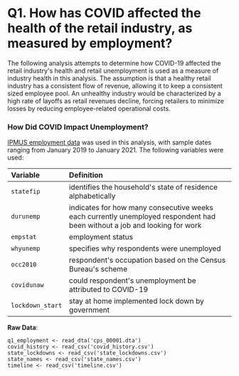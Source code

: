 # Q1. How has COVID affected the health of the retail industry, as measured by employment?

The following analysis attempts to determine how COVID-19 affected the retail industry's health and retail unemployment is used as a measure of industry health in this analysis. The assumption is that a healthy retail industry has a consistent flow of revenue, allowing it to keep a consistent sized employee pool. An unhealthy industry would be characterized by a high rate of layoffs as retail revenues decline, forcing retailers to minimize losses by reducing employee-related operational costs.

### How Did COVID Impact Unemployment? 

[IPMUS employment data](https://cps.ipums.org/cps/index.shtml) was used in this analysis, with sample dates ranging from January 2019 to January 2021. The following variables were used:

| Variable |  Definition
|:------    |:-------------------------------------------------     | 
| `statefip` | identifies the household's state of residence alphabetically |
| `durunemp` | indicates for how many consecutive weeks each currently unemployed respondent had been without a job and looking for work |
| `empstat` | employment status |
| `whyunemp` | specifies why respondents were unemployed |            |
| `occ2010`  | respondent's occupation based on the Census Bureau's scheme |
| `covidunaw` | could respondent's unemployment be attributed to COVID-19 |
| `lockdown_start` | stay at home implemented lock down by government |


**Raw Data**:
```
q1_employment <- read_dta('cps_00001.dta') 
covid_history <- read_csv('covid_history.csv') 
state_lockdowns <- read_csv('state_lockdowns.csv')
state_names <- read_csv('state_names.csv')
timeline <- read_csv('timeline.csv')
```
